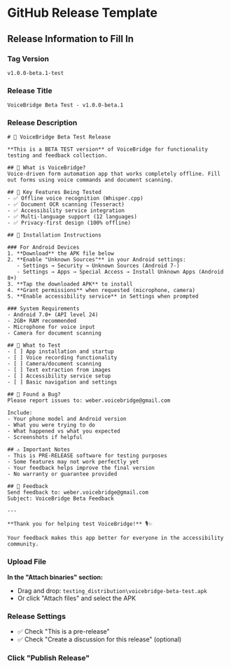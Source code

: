 # GitHub Release Template

## Release Information to Fill In

### Tag Version
```
v1.0.0-beta.1-test
```

### Release Title
```
VoiceBridge Beta Test - v1.0.0-beta.1
```

### Release Description
```
# 🧪 VoiceBridge Beta Test Release

**This is a BETA TEST version** of VoiceBridge for functionality testing and feedback collection.

## 📱 What is VoiceBridge?
Voice-driven form automation app that works completely offline. Fill out forms using voice commands and document scanning.

## 🎯 Key Features Being Tested
- ✅ Offline voice recognition (Whisper.cpp)
- ✅ Document OCR scanning (Tesseract)
- ✅ Accessibility service integration
- ✅ Multi-language support (12 languages)
- ✅ Privacy-first design (100% offline)

## 📲 Installation Instructions

### For Android Devices
1. **Download** the APK file below
2. **Enable "Unknown Sources"** in your Android settings:
   - Settings → Security → Unknown Sources (Android 7-)
   - Settings → Apps → Special Access → Install Unknown Apps (Android 8+)
3. **Tap the downloaded APK** to install
4. **Grant permissions** when requested (microphone, camera)
5. **Enable accessibility service** in Settings when prompted

### System Requirements
- Android 7.0+ (API level 24)
- 2GB+ RAM recommended
- Microphone for voice input
- Camera for document scanning

## 🧪 What to Test
- [ ] App installation and startup
- [ ] Voice recording functionality
- [ ] Camera/document scanning
- [ ] Text extraction from images
- [ ] Accessibility service setup
- [ ] Basic navigation and settings

## 🐛 Found a Bug?
Please report issues to: weber.voicebridge@gmail.com

Include:
- Your phone model and Android version
- What you were trying to do
- What happened vs what you expected
- Screenshots if helpful

## ⚠️ Important Notes
- This is PRE-RELEASE software for testing purposes
- Some features may not work perfectly yet
- Your feedback helps improve the final version
- No warranty or guarantee provided

## 📧 Feedback
Send feedback to: weber.voicebridge@gmail.com
Subject: VoiceBridge Beta Feedback

---

**Thank you for helping test VoiceBridge!** 🎙️✨

Your feedback makes this app better for everyone in the accessibility community.
```

### Upload File
**In the "Attach binaries" section:**
- Drag and drop: `testing_distribution\voicebridge-beta-test.apk`
- Or click "Attach files" and select the APK

### Release Settings
- ✅ Check "This is a pre-release" 
- ✅ Check "Create a discussion for this release" (optional)

### Click "Publish Release"